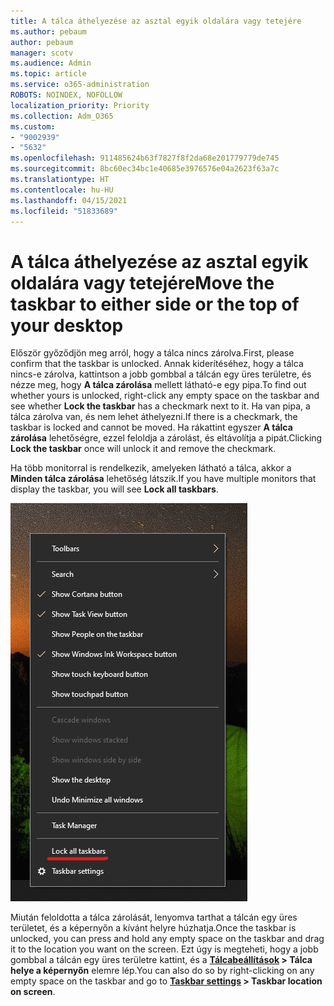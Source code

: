```yaml
---
title: A tálca áthelyezése az asztal egyik oldalára vagy tetejére
ms.author: pebaum
author: pebaum
manager: scotv
ms.audience: Admin
ms.topic: article
ms.service: o365-administration
ROBOTS: NOINDEX, NOFOLLOW
localization_priority: Priority
ms.collection: Adm_O365
ms.custom:
- "9002939"
- "5632"
ms.openlocfilehash: 911485624b63f7827f8f2da68e201779779de745
ms.sourcegitcommit: 8bc60ec34bc1e40685e3976576e04a2623f63a7c
ms.translationtype: HT
ms.contentlocale: hu-HU
ms.lasthandoff: 04/15/2021
ms.locfileid: "51833689"
---
```

# <a name="move-the-taskbar-to-either-side-or-the-top-of-your-desktop"></a><span data-ttu-id="ff29d-102">A tálca áthelyezése az asztal egyik oldalára vagy tetejére</span><span class="sxs-lookup"><span data-stu-id="ff29d-102">Move the taskbar to either side or the top of your desktop</span></span>

<span data-ttu-id="ff29d-103">Először győződjön meg arról, hogy a tálca nincs zárolva.</span><span class="sxs-lookup"><span data-stu-id="ff29d-103">First, please confirm that the taskbar is unlocked.</span></span> <span data-ttu-id="ff29d-104">Annak kiderítéséhez, hogy a tálca nincs-e zárolva, kattintson a jobb gombbal a tálcán egy üres területre, és nézze meg, hogy **A tálca zárolása** mellett látható-e egy pipa.</span><span class="sxs-lookup"><span data-stu-id="ff29d-104">To find out whether yours is unlocked, right-click any empty space on the taskbar and see whether **Lock the taskbar** has a checkmark next to it.</span></span> <span data-ttu-id="ff29d-105">Ha van pipa, a tálca zárolva van, és nem lehet áthelyezni.</span><span class="sxs-lookup"><span data-stu-id="ff29d-105">If there is a checkmark, the taskbar is locked and cannot be moved.</span></span> <span data-ttu-id="ff29d-106">Ha rákattint egyszer **A tálca zárolása** lehetőségre, ezzel feloldja a zárolást, és eltávolítja a pipát.</span><span class="sxs-lookup"><span data-stu-id="ff29d-106">Clicking **Lock the taskbar** once will unlock it and remove the checkmark.</span></span>

<span data-ttu-id="ff29d-107">Ha több monitorral is rendelkezik, amelyeken látható a tálca, akkor a **Minden tálca zárolása** lehetőség látszik.</span><span class="sxs-lookup"><span data-stu-id="ff29d-107">If you have multiple monitors that display the taskbar, you will see **Lock all taskbars**.</span></span>

![Minden tálca zárolása](media/lock-all-taskbars.png)

<span data-ttu-id="ff29d-109">Miután feloldotta a tálca zárolását, lenyomva tarthat a tálcán egy üres területet, és a képernyőn a kívánt helyre húzhatja.</span><span class="sxs-lookup"><span data-stu-id="ff29d-109">Once the taskbar is unlocked, you can press and hold any empty space on the taskbar and drag it to the location you want on the screen.</span></span> <span data-ttu-id="ff29d-110">Ezt úgy is megteheti, hogy a jobb gombbal a tálcán egy üres területre kattint, és a **[Tálcabeállítások](ms-settings:taskbar?activationSource=GetHelp) > Tálca helye a képernyőn** elemre lép.</span><span class="sxs-lookup"><span data-stu-id="ff29d-110">You can also do so by right-clicking on any empty space on the taskbar and go to **[Taskbar settings](ms-settings:taskbar?activationSource=GetHelp) > Taskbar location on screen**.</span></span>

